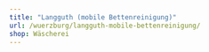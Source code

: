 ```yaml
---
title: "Langguth (mobile Bettenreinigung)"
url: /wuerzburg/langguth-mobile-bettenreinigung/
shop: Wäscherei
---
```

